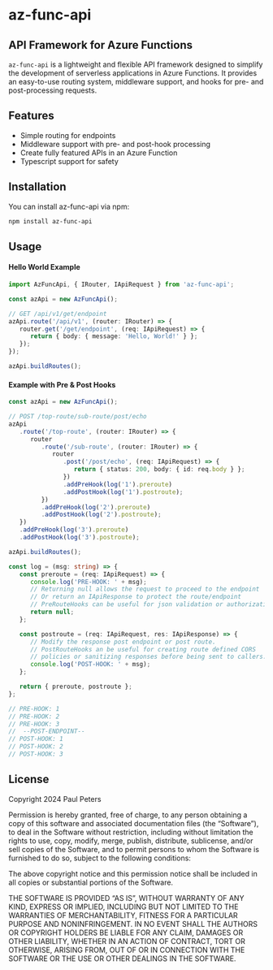 # az-func-api

## API Framework for Azure Functions

`az-func-api` is a lightweight and flexible API framework designed to simplify the development of serverless applications in Azure Functions. It provides an easy-to-use routing system, middleware support, and hooks for pre- and post-processing requests.

## Features

-  Simple routing for endpoints
-  Middleware support with pre- and post-hook processing
-  Create fully featured APIs in an Azure Function
-  Typescript support for safety

## Installation

You can install az-func-api via npm:

```bash
npm install az-func-api
```

## Usage

#### Hello World Example

```typescript
import AzFuncApi, { IRouter, IApiRequest } from 'az-func-api';

const azApi = new AzFuncApi();

// GET /api/v1/get/endpoint
azApi.route('/api/v1', (router: IRouter) => {
   router.get('/get/endpoint', (req: IApiRequest) => {
      return { body: { message: 'Hello, World!' } };
   });
});

azApi.buildRoutes();
```

#### Example with Pre & Post Hooks

```typescript
const azApi = new AzFuncApi();

// POST /top-route/sub-route/post/echo
azApi
   .route('/top-route', (router: IRouter) => {
      router
         .route('/sub-route', (router: IRouter) => {
            router
               .post('/post/echo', (req: IApiRequest) => {
                  return { status: 200, body: { id: req.body } };
               })
               .addPreHook(log('1').preroute)
               .addPostHook(log('1').postroute);
         })
         .addPreHook(log('2').preroute)
         .addPostHook(log('2').postroute);
   })
   .addPreHook(log('3').preroute)
   .addPostHook(log('3').postroute);

azApi.buildRoutes();

const log = (msg: string) => {
   const preroute = (req: IApiRequest) => {
      console.log('PRE-HOOK: ' + msg);
      // Returning null allows the request to proceed to the endpoint
      // Or return an IApiResponse to protect the route/endpoint
      // PreRouteHooks can be useful for json validation or authorization
      return null;
   };

   const postroute = (req: IApiRequest, res: IApiResponse) => {
      // Modify the response post endpoint or post route.
      // PostRouteHooks an be useful for creating route defined CORS
      // policies or sanitizing responses before being sent to callers.
      console.log('POST-HOOK: ' + msg);
   };

   return { preroute, postroute };
};

// PRE-HOOK: 1
// PRE-HOOK: 2
// PRE-HOOK: 3
//  --POST-ENDPOINT--
// POST-HOOK: 1
// POST-HOOK: 2
// POST-HOOK: 3
```

## License

Copyright 2024 Paul Peters

Permission is hereby granted, free of charge, to any person obtaining a copy of this software and associated documentation files (the “Software”), to deal in the Software without restriction, including without limitation the rights to use, copy, modify, merge, publish, distribute, sublicense, and/or sell copies of the Software, and to permit persons to whom the Software is furnished to do so, subject to the following conditions:

The above copyright notice and this permission notice shall be included in all copies or substantial portions of the Software.

THE SOFTWARE IS PROVIDED “AS IS”, WITHOUT WARRANTY OF ANY KIND, EXPRESS OR IMPLIED, INCLUDING BUT NOT LIMITED TO THE WARRANTIES OF MERCHANTABILITY, FITNESS FOR A PARTICULAR PURPOSE AND NONINFRINGEMENT. IN NO EVENT SHALL THE AUTHORS OR COPYRIGHT HOLDERS BE LIABLE FOR ANY CLAIM, DAMAGES OR OTHER LIABILITY, WHETHER IN AN ACTION OF CONTRACT, TORT OR OTHERWISE, ARISING FROM, OUT OF OR IN CONNECTION WITH THE SOFTWARE OR THE USE OR OTHER DEALINGS IN THE SOFTWARE.
